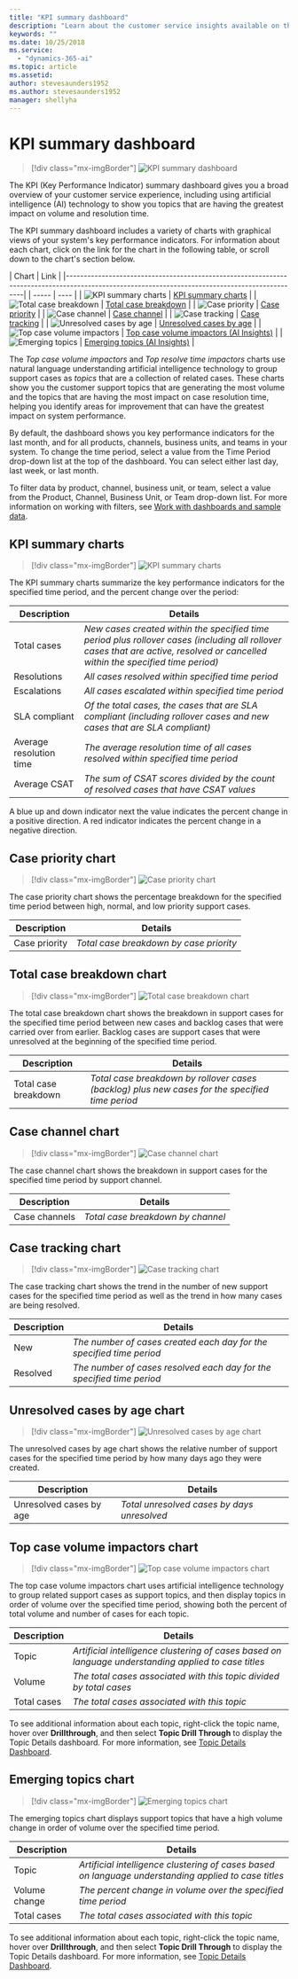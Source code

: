 ```yaml
---
title: "KPI summary dashboard"
description: "Learn about the customer service insights available on the KPI Summary dashboard​."
keywords: ""
ms.date: 10/25/2018
ms.service:
  - "dynamics-365-ai"
ms.topic: article
ms.assetid: 
author: stevesaunders1952
ms.author: stevesaunders1952
manager: shellyha
---
```


# KPI summary dashboard

> [!div class="mx-imgBorder"]
> ![KPI summary dashboard](media/ai-csi-kpi-summary-dash.png)

The KPI (Key Performance Indicator) summary dashboard gives you a broad overview of your customer service experience, including using artificial intelligence (AI) technology to show you topics that are having the greatest impact on volume and resolution time.

The KPI summary dashboard includes a variety of charts with graphical views of your system's key performance indicators. For information about each chart, click on the link for the chart in the following table, or scroll down to the chart's section below.

| Chart | Link |
|------------------------------------------------------------------------------------------------------------------------------------------------|
| ----- | ---- |
| ![KPI summary charts](media/ai-csi-kpi-charts.png) | [KPI summary charts](#kpi-summary-charts) |
| ![Total case breakdown](media/ai-csi-total-case-breakdown.png) | [Total case breakdown](#total-case-breakdown-chart) |
| ![Case priority](media/ai-csi-case-priority.png) | [Case priority](#case-priority-chart) |
| ![Case channel](media/ai-csi-case-channels.png) | [Case channel](#case-channel-chart) |
| ![Case tracking](media/ai-csi-case-tracking.png) | [Case tracking](#case-tracking-chart) |
| ![Unresolved cases by age](media/ai-csi-cases-by-age.png) | [Unresolved cases by age](#unresolved-cases-by-age-chart) |
| ![Top case volume impactors](media/ai-csi-top-case-volume.png) | [Top case volume impactors (AI Insights)](#top-case-volume-impactors-chart) |
| ![Emerging topics](media/ai-csi-top-resolve-time.png) | [Emerging topics (AI Insights)](#emerging-topics-chart) |

The *Top case volume impactors* and *Top resolve time impactors* charts use natural language understanding artificial intelligence technology to group support cases as *topics* that are a collection of related cases. These charts show you the customer support topics that are generating the most volume and the topics that are having the most impact on case resolution time, helping you identify areas for improvement that can have the greatest impact on system performance.

By default, the dashboard shows you key performance indicators for the last month, and for all products, channels, business units, and teams in your system. To change the time period, select a value from the Time Period drop-down list at the top of the dashboard. You can select either last day, last week, or last month.

To filter data by product, channel, business unit, or team, select a value from the Product, Channel, Business Unit, or Team drop-down list. For more information on working with filters, see [Work with dashboards and sample data](ai-csi-use-dash-sample-data.md).

## KPI summary charts

> [!div class="mx-imgBorder"]
> ![KPI summary charts](media/ai-csi-kpi-charts.png)

The KPI summary charts summarize the key performance indicators for the specified time period, and the percent change over the period:

Description | Details
----------- | -------
Total cases | *New cases created within the specified time period plus rollover cases (including all rollover cases that are active, resolved or cancelled within the specified time period)*
Resolutions | *All cases resolved within specified time period*
Escalations | *All cases escalated within specified time period*
SLA compliant | *Of the total cases, the cases that are SLA compliant (including rollover cases and new cases that are SLA compliant)*
Average resolution time | *The average resolution time of all cases resolved within specified time period*
Average CSAT | *The sum of CSAT scores divided by the count of resolved cases that have CSAT values*

A blue up and down indicator next the value indicates the percent change in a positive direction. A red indicator indicates the percent change in a negative direction.

## Case priority chart

> [!div class="mx-imgBorder"]
> ![Case priority chart](media/ai-csi-case-priority.png)

The case priority chart shows the percentage breakdown for the specified time period between high, normal, and low priority support cases.

Description | Details
----------- | -------
Case priority | *Total case breakdown by case priority*

## Total case breakdown chart

> [!div class="mx-imgBorder"]
> ![Total case breakdown chart](media/ai-csi-total-case-breakdown.png)

The total case breakdown chart shows the breakdown in support cases for the specified time period between new cases and backlog cases that were carried over from earlier. Backlog cases are support cases that were unresolved at the beginning of the specified time period.

Description | Details
----------- | -------
Total case breakdown | *Total case breakdown by rollover cases (backlog) plus new cases for the specified time period*

## Case channel chart

> [!div class="mx-imgBorder"]
> ![Case channel chart](media/ai-csi-case-channels.png)

The case channel chart shows the breakdown in support cases for the specified time period by support channel.

Description | Details
----------- | -------
Case channels | *Total case breakdown by channel*

## Case tracking chart

> [!div class="mx-imgBorder"]
> ![Case tracking chart](media/ai-csi-case-tracking.png)

The case tracking chart shows the trend in the number of new support cases for the specified time period as well as the trend in how many cases are being resolved.

Description | Details
----------- | -------
New | *The number of cases created each day for the specified time period*
Resolved | *The number of cases resolved each day for the specified time period*

## Unresolved cases by age chart

> [!div class="mx-imgBorder"]
> ![Unresolved cases by age chart](media/ai-csi-cases-by-age.png)

The unresolved cases by age chart shows the relative number of support cases for the specified time period by how many days ago they were created.

Description | Details
----------- | -------
Unresolved cases by age | *Total unresolved cases by days unresolved*

## Top case volume impactors chart

> [!div class="mx-imgBorder"]
> ![Top case volume impactors chart](media/ai-csi-top-case-volume.png)

The top case volume impactors chart uses artificial intelligence technology to group related support cases as support topics, and then display topics in order of volume over the specified time period, showing both the percent of total volume and number of cases for each topic.

Description | Details
----------- | -------
Topic | *Artificial intelligence clustering of cases based on language understanding applied to case titles*
Volume | *The total cases associated with this topic divided by total cases*
Total cases | *The total cases associated with this topic*

To see additional information about each topic, right-click the topic name, hover over **Drillthrough**, and then select **Topic Drill Through** to display the Topic Details dashboard. For more information, see [Topic Details Dashboard](ai-csi-topic-details.md).

## Emerging topics chart

> [!div class="mx-imgBorder"]
> ![Emerging topics chart](media/ai-csi-top-resolve-time.png)

The emerging topics chart displays support topics that have a high volume change in order of volume over the specified time period.

Description | Details
----------- | -------
Topic | *Artificial intelligence clustering of cases based on language understanding applied to case titles*
Volume change | *The percent change in volume over the specified time period*
Total cases | *The total cases associated with this topic*

To see additional information about each topic, right-click the topic name, hover over **Drillthrough**, and then select **Topic Drill Through** to display the Topic Details dashboard. For more information, see [Topic Details Dashboard](ai-csi-topic-details.md).
